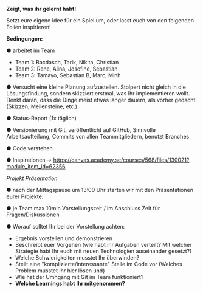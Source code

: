 **Zeigt, was ihr gelernt habt!**

Setzt eure eigene Idee für ein Spiel um, oder lasst euch von den folgenden Folien 
inspirieren!


**Bedingungen:**

● arbeitet im Team
  - Team 1: Bacdasch, Tarik, Nikita, Christian
  - Team 2: Rene, Alina, Josefine, Sebastian
  - Team 3: Tamayo, Sebastian B, Marc, Minh

● Versucht eine kleine Planung aufzustellen. Stolpert nicht gleich in die Lösungsfindung, sondern skizziert erstmal, was Ihr implementieren wollt. Denkt daran, dass die Dinge meist etwas länger dauern, als vorher gedacht. (Skizzen, Meilensteine, etc.)

● Status-Report  (1x täglich)

● Versionierung mit Git, veröffentlicht auf GitHub, Sinnvolle Arbeitsaufteilung, Commits von allen Teammitgliedern, benutzt Branches

● Code verstehen

● Inspirationen -> https://canvas.academy.se/courses/568/files/130021?module_item_id=62356


*Projekt Präsentation*

● nach der Mittagspause um 13:00 Uhr starten wir mit den Präsentationen eurer Projekte. 

● je Team max 10min Vorstellungszeit / im Anschluss Zeit für Fragen/Diskussionen

● Worauf solltet Ihr bei der Vorstellung achten:

  - Ergebnis vorstellen und demonstrieren
  - Beschreibt euer Vorgehen (wie habt ihr Aufgaben verteilt? Mit welcher Strategie habt Ihr euch mit neuen Technologien auseinander gesetzt?)
  - Welche Schwierigkeiten musstet Ihr überwinden?
  - Stellt eine "komplizierte/interessante" Stelle im Code vor (Welches Problem musstet Ihr hier lösen und)   
  - Wie hat der Umhgang mit Git im Team funktioniert?
  - **Welche Learnings habt Ihr mitgenommen?**
